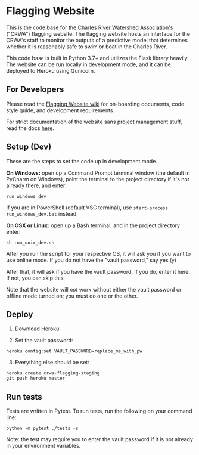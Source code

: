 # Flagging Website

This is the code base for the [Charles River Watershed Association's](https://crwa.org/) ("CRWA") flagging website. The flagging website hosts an interface for the CRWA's staff to monitor the outputs of a predictive model that determines whether it is reasonably safe to swim or boat in the Charles River.

This code base is built in Python 3.7+ and utilizes the Flask library heavily. The website can be run locally in development mode, and it can be deployed to Heroku using Gunicorn.

## For Developers

Please read the [Flagging Website wiki](https://github.com/codeforboston/flagging/wiki) for on-boarding documents, code style guide, and development requirements.

For strict documentation of the website sans project management stuff, read the docs [here](https://codeforboston.github.io/flagging/).

## Setup (Dev)

These are the steps to set the code up in development mode.

**On Windows:** open up a Command Prompt terminal window (the default in PyCharm on Windows), point the terminal to the project directory if it's not already there, and enter:

```commandline
run_windows_dev
```

If you are in PowerShell (default VSC terminal), use `start-process run_windows_dev.bat` instead.

**On OSX or Linux:** open up a Bash terminal, and in the project directory enter:

```shell script
sh run_unix_dev.sh
```

After you run the script for your respective OS, it will ask you if you want to use online mode. If you do not have the "vault password," say yes (`y`)

After that, it will ask if you have the vault password. If you do, enter it here. If not, you can skip this.

Note that the website will _not_ work without either the vault password or offline mode turned on; you must do one or the other.

## Deploy

1. Download Heroku.

2. Set the vault password:

```shell script
heroku config:set VAULT_PASSWORD=replace_me_with_pw
```

3. Everything else should be set:

```shell script
heroku create crwa-flagging-staging
git push heroku master
```

## Run tests

Tests are written in Pytest. To run tests, run the following on your command line:

```shell script
python -m pytest ./tests -s
```

Note: the test may require you to enter the vault password if it is not already in your environment variables.
